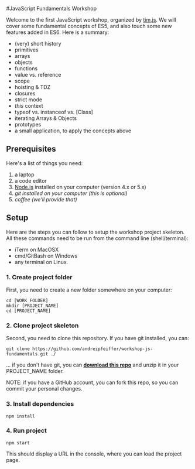 #JavaScript Fundamentals Workshop

Welcome to the first JavaScript workshop, organized by [tim.js][timjs]. We will cover some fundamental concepts of ES5, and also touch some new features added in ES6. Here is a summary:

* (very) short history
* primitives
* arrays
* objects
* functions
* value vs. reference
* scope
* hoisting & TDZ
* closures
* strict mode
* _this_ context
* typeof vs. instanceof vs. [Class]
* iterating Arrays & Objects
* prototypes
* a small application, to apply the concepts above

## Prerequisites

Here's a list of things you need:

1. a laptop
2. a code editor
3. [Node.js][download_node] installed on your computer (version 4.x or 5.x)
4. _git installed on your computer (this is optional)_
5. _coffee (we'll provide that)_

## Setup

Here are the steps you can follow to setup the workshop project skeleton.
All these commands need to be run from the command line (shell/terminal):
* iTerm on MacOSX
* cmd/GitBash on Windows
* any terminal on Linux.

### 1. Create project folder

First, you need to create a new folder somewhere on your computer:

```
cd [WORK_FOLDER]
mkdir [PROJECT_NAME]
cd [PROJECT_NAME]
```

### 2. Clone project skeleton

Second, you need to clone this repository. If you have git installed, you can:

```
git clone https://github.com/andreipfeiffer/workshop-js-fundamentals.git ./
```

... if you don't have git, you can __[download this repo][download_repo]__ and unzip it in your PROJECT_NAME folder.

NOTE: if you have a GitHub account, you can fork this repo, so you can commit your personal changes.

### 3. Install dependencies

```
npm install
```

### 4. Run project

```
npm start
```

This should display a URL in the console, where you can load the project page.

[download_repo]: https://github.com/andreipfeiffer/workshop-js-fundamentals/archive/master.zip
[download_node]: https://nodejs.org/en/download/
[timjs]: http://timjs.ro
